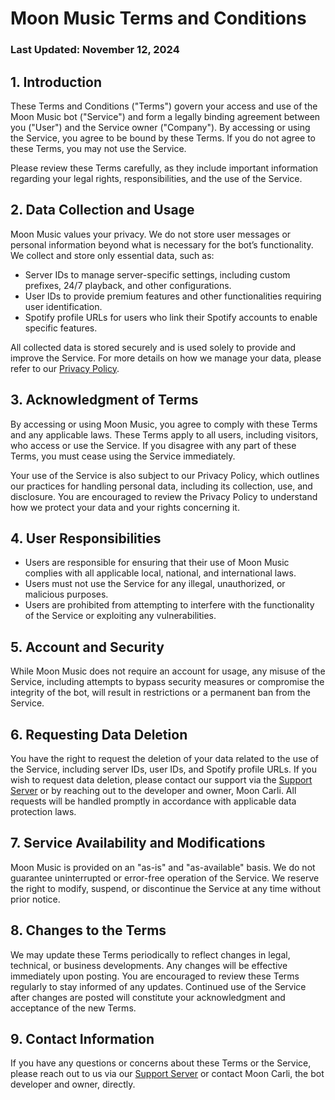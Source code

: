# Moon Music Terms and Conditions
### Last Updated: November 12, 2024

## 1. Introduction
These Terms and Conditions ("Terms") govern your access and use of the Moon Music bot ("Service") and form a legally binding agreement between you ("User") and the Service owner ("Company"). By accessing or using the Service, you agree to be bound by these Terms. If you do not agree to these Terms, you may not use the Service.

Please review these Terms carefully, as they include important information regarding your legal rights, responsibilities, and the use of the Service.

## 2. Data Collection and Usage
Moon Music values your privacy. We do not store user messages or personal information beyond what is necessary for the bot’s functionality. We collect and store only essential data, such as:

- Server IDs to manage server-specific settings, including custom prefixes, 24/7 playback, and other configurations.
- User IDs to provide premium features and other functionalities requiring user identification.
- Spotify profile URLs for users who link their Spotify accounts to enable specific features.

All collected data is stored securely and is used solely to provide and improve the Service. For more details on how we manage your data, please refer to our [Privacy Policy](#).

## 3. Acknowledgment of Terms
By accessing or using Moon Music, you agree to comply with these Terms and any applicable laws. These Terms apply to all users, including visitors, who access or use the Service. If you disagree with any part of these Terms, you must cease using the Service immediately.

Your use of the Service is also subject to our Privacy Policy, which outlines our practices for handling personal data, including its collection, use, and disclosure. You are encouraged to review the Privacy Policy to understand how we protect your data and your rights concerning it.

## 4. User Responsibilities
- Users are responsible for ensuring that their use of Moon Music complies with all applicable local, national, and international laws.
- Users must not use the Service for any illegal, unauthorized, or malicious purposes.
- Users are prohibited from attempting to interfere with the functionality of the Service or exploiting any vulnerabilities.

## 5. Account and Security
While Moon Music does not require an account for usage, any misuse of the Service, including attempts to bypass security measures or compromise the integrity of the bot, will result in restrictions or a permanent ban from the Service.

## 6. Requesting Data Deletion
You have the right to request the deletion of your data related to the use of the Service, including server IDs, user IDs, and Spotify profile URLs. If you wish to request data deletion, please contact our support via the [Support Server](https://discord.gg/wqTgHeJ4Ku) or by reaching out to the developer and owner, Moon Carli. All requests will be handled promptly in accordance with applicable data protection laws.

## 7. Service Availability and Modifications
Moon Music is provided on an "as-is" and "as-available" basis. We do not guarantee uninterrupted or error-free operation of the Service. We reserve the right to modify, suspend, or discontinue the Service at any time without prior notice.

## 8. Changes to the Terms
We may update these Terms periodically to reflect changes in legal, technical, or business developments. Any changes will be effective immediately upon posting. You are encouraged to review these Terms regularly to stay informed of any updates. Continued use of the Service after changes are posted will constitute your acknowledgment and acceptance of the new Terms.

## 9. Contact Information
If you have any questions or concerns about these Terms or the Service, please reach out to us via our [Support Server](https://discord.gg/wqTgHeJ4Ku) or contact Moon Carli, the bot developer and owner, directly.

